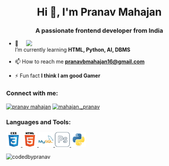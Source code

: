 <h1 align="center">Hi 👋, I'm Pranav Mahajan</h1>
<h3 align="center">A passionate frontend developer from India</h3>

<img align="right" width="450px" src="https://cdn.dribbble.com/userupload/22553452/file/original-bef4c9d5b9e203e1595b4caee2cb1008.gif">

- 🌱 I’m currently learning **HTML, Python, AI, DBMS**

- 📫 How to reach me **pranavbmahajan16@gmail.com**

- ⚡ Fun fact **I think I am good Gamer**

<h3 align="left">Connect with me:</h3>
<p align="left">
<a href="https://linkedin.com/in/pranav mahajan" target="blank"><img align="center" src="https://raw.githubusercontent.com/rahuldkjain/github-profile-readme-generator/master/src/images/icons/Social/linked-in-alt.svg" alt="pranav mahajan" height="30" width="40" /></a>
<a href="https://instagram.com/mahajan._pranav" target="blank"><img align="center" src="https://raw.githubusercontent.com/rahuldkjain/github-profile-readme-generator/master/src/images/icons/Social/instagram.svg" alt="mahajan._pranav" height="30" width="40" /></a>
</p>

<h3 align="left">Languages and Tools:</h3>
<p align="left"> <a href="https://www.w3schools.com/css/" target="_blank" rel="noreferrer"> <img src="https://raw.githubusercontent.com/devicons/devicon/master/icons/css3/css3-original-wordmark.svg" alt="css3" width="40" height="40"/> </a> <a href="https://www.w3.org/html/" target="_blank" rel="noreferrer"> <img src="https://raw.githubusercontent.com/devicons/devicon/master/icons/html5/html5-original-wordmark.svg" alt="html5" width="40" height="40"/> </a> <a href="https://www.mysql.com/" target="_blank" rel="noreferrer"> <img src="https://raw.githubusercontent.com/devicons/devicon/master/icons/mysql/mysql-original-wordmark.svg" alt="mysql" width="40" height="40"/> </a> <a href="https://www.photoshop.com/en" target="_blank" rel="noreferrer"> <img src="https://raw.githubusercontent.com/devicons/devicon/master/icons/photoshop/photoshop-line.svg" alt="photoshop" width="40" height="40"/> </a> <a href="https://www.python.org" target="_blank" rel="noreferrer"> <img src="https://raw.githubusercontent.com/devicons/devicon/master/icons/python/python-original.svg" alt="python" width="40" height="40"/> </a> </p>

<p><img align="center" src="https://github-readme-stats.vercel.app/api/top-langs?username=codedbypranav&show_icons=true&locale=en&layout=compact" alt="codedbypranav" /></p>
